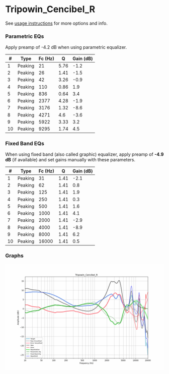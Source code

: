 # Tripowin_Cencibel_R
See [usage instructions](https://github.com/jaakkopasanen/AutoEq#usage) for more options and info.

### Parametric EQs
Apply preamp of -4.2 dB when using parametric equalizer.

|   # | Type    |   Fc (Hz) |    Q |   Gain (dB) |
|-----|---------|-----------|------|-------------|
|   1 | Peaking |        21 | 5.76 |        -1.2 |
|   2 | Peaking |        26 | 1.41 |        -1.5 |
|   3 | Peaking |        42 | 3.26 |        -0.9 |
|   4 | Peaking |       110 | 0.86 |         1.9 |
|   5 | Peaking |       836 | 0.64 |         3.4 |
|   6 | Peaking |      2377 | 4.28 |        -1.9 |
|   7 | Peaking |      3176 | 1.32 |        -8.6 |
|   8 | Peaking |      4271 | 4.6  |        -3.6 |
|   9 | Peaking |      5922 | 3.33 |         3.2 |
|  10 | Peaking |      9295 | 1.74 |         4.5 |

### Fixed Band EQs
When using fixed band (also called graphic) equalizer, apply preamp of **-4.9 dB** (if available) and set gains manually with these parameters.

|   # | Type    |   Fc (Hz) |    Q |   Gain (dB) |
|-----|---------|-----------|------|-------------|
|   1 | Peaking |        31 | 1.41 |        -2.1 |
|   2 | Peaking |        62 | 1.41 |         0.8 |
|   3 | Peaking |       125 | 1.41 |         1.9 |
|   4 | Peaking |       250 | 1.41 |         0.3 |
|   5 | Peaking |       500 | 1.41 |         1.6 |
|   6 | Peaking |      1000 | 1.41 |         4.1 |
|   7 | Peaking |      2000 | 1.41 |        -2.9 |
|   8 | Peaking |      4000 | 1.41 |        -8.9 |
|   9 | Peaking |      8000 | 1.41 |         6.2 |
|  10 | Peaking |     16000 | 1.41 |         0.5 |

### Graphs
![](./Tripowin_Cencibel_R.png)
